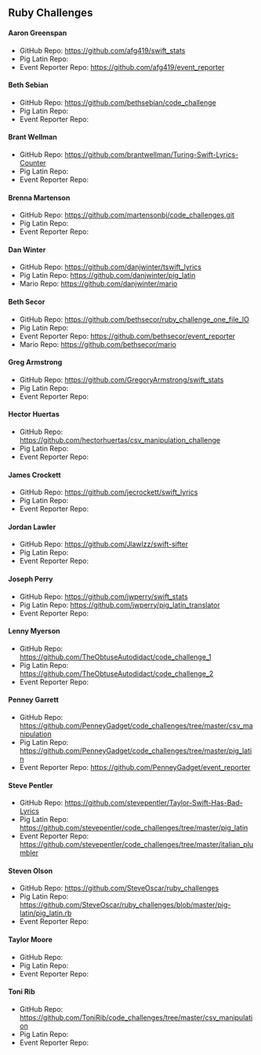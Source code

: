 ## Ruby Challenges


#### Aaron Greenspan

* GitHub Repo: https://github.com/afg419/swift_stats
* Pig Latin Repo: 
* Event Reporter Repo: https://github.com/afg419/event_reporter

#### Beth Sebian

* GitHub Repo: https://github.com/bethsebian/code_challenge
* Pig Latin Repo:
* Event Reporter Repo: 

#### Brant Wellman

* GitHub Repo: https://github.com/brantwellman/Turing-Swift-Lyrics-Counter
* Pig Latin Repo:
* Event Reporter Repo:

#### Brenna Martenson

* GitHub Repo: https://github.com/martensonbj/code_challenges.git
* Pig Latin Repo:
* Event Reporter Repo:

#### Dan Winter

* GitHub Repo: https://github.com/danjwinter/tswift_lyrics
* Pig Latin Repo: https://github.com/danjwinter/pig_latin
* Mario Repo: https://github.com/danjwinter/mario

#### Beth Secor

* GitHub Repo: https://github.com/bethsecor/ruby_challenge_one_file_IO
* Pig Latin Repo:
* Event Reporter Repo: https://github.com/bethsecor/event_reporter
* Mario Repo: https://github.com/bethsecor/mario

#### Greg Armstrong

* GitHub Repo: https://github.com/GregoryArmstrong/swift_stats
* Pig Latin Repo:
* Event Reporter Repo:

#### Hector Huertas

* GitHub Repo: https://github.com/hectorhuertas/csv_manipulation_challenge
* Pig Latin Repo:
* Event Reporter Repo:

#### James Crockett

* GitHub Repo: https://github.com/jecrockett/swift_lyrics
* Pig Latin Repo:
* Event Reporter Repo:

#### Jordan Lawler

* GitHub Repo: https://github.com/Jlawlzz/swift-sifter
* Pig Latin Repo:
* Event Reporter Repo:

#### Joseph Perry

* GitHub Repo: https://github.com/jwperry/swift_stats
* Pig Latin Repo: https://github.com/jwperry/pig_latin_translator
* Event Reporter Repo:

#### Lenny Myerson

* GitHub Repo: https://github.com/TheObtuseAutodidact/code_challenge_1
* Pig Latin Repo: https://github.com/TheObtuseAutodidact/code_challenge_2
* Event Reporter Repo:

#### Penney Garrett

* GitHub Repo: https://github.com/PenneyGadget/code_challenges/tree/master/csv_manipulation
* Pig Latin Repo: https://github.com/PenneyGadget/code_challenges/tree/master/pig_latin
* Event Reporter Repo: https://github.com/PenneyGadget/event_reporter

#### Steve Pentler

* GitHub Repo: https://github.com/stevepentler/Taylor-Swift-Has-Bad-Lyrics
* Pig Latin Repo: https://github.com/stevepentler/code_challenges/tree/master/pig_latin
* Event Reporter Repo: https://github.com/stevepentler/code_challenges/tree/master/italian_plumbler

#### Steven Olson

* GitHub Repo: https://github.com/SteveOscar/ruby_challenges
* Pig Latin Repo: https://github.com/SteveOscar/ruby_challenges/blob/master/pig-latin/pig_latin.rb
* Event Reporter Repo:

#### Taylor Moore

* GitHub Repo:
* Pig Latin Repo:
* Event Reporter Repo:

#### Toni Rib

* GitHub Repo: https://github.com/ToniRib/code_challenges/tree/master/csv_manipulation
* Pig Latin Repo:
* Event Reporter Repo:
